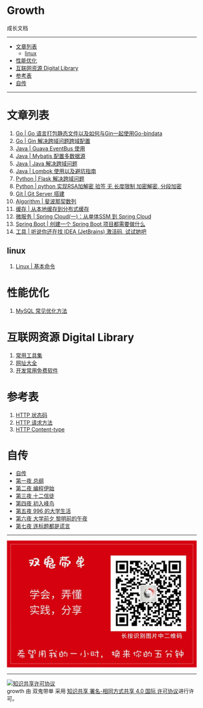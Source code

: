 <h1> Growth </h1>

成长文档

---

- [文章列表](#文章列表)
  - [linux](#linux)
- [性能优化](#性能优化)
- [互联网资源 Digital Library](#互联网资源-digital-library)
- [参考表](#参考表)
- [自传](#自传)

---

# 文章列表

1. [Go | Go 语言打包静态文件以及如何与Gin一起使用Go-bindata](./articles/go/Go%20语言打包静态文件以及如何与Gin一起使用Go-bindata.md)
1. [Go | Gin 解决跨域问题跨域配置](./articles/go/Gin%20解决跨域问题跨域配置.md)
1. [Java | Guava EventBus 使用](./articles/java/Guava%20EventBus%20使用.md)
1. [Java | Mybatis 配置多数据源](./articles/java/Mybatis%20配置多数据源.md)
1. [Java | Java 解决跨域问题](./articles/java/Java%20解决跨域问题.md)
2. [Java | Lombok 使用以及避坑指南](./articles/java/Lombok%20使用.md)
3. [Python | Flask 解决跨域问题](./articles/python/Flask%20解决跨域问题.md)
4. [Python | python 实现RSA加解密 验签 无 长度限制 加密解密, 分段加密](articles/python/python%20实现RSA加解密%20验签%20无%20长度限制%20加密解密,%20分段加密.md)
5. [Git | Git Server 搭建](./articles/git/Git%20|%20Git%20Server%20搭建.md)
6. [Algorithm | 斐波那契数列](articles/algorithm/斐波那契数列.md)
7. [缓存 | 从本地缓存到分布式缓存](./artic/../articles/java/从本地缓存到分布式缓存.md)
8. [微服务 | Spring Cloud(一)：从单体SSM 到 Spring Cloud](./articles/微服务/Spring%20Cloud(一)：从单体SSM%20到%20Spring%20Cloud.md)
9. [Spring Boot | 创建一个 Spring Boot 项目都需要做什么](articles/java/创建一个%20Spring%20Boot%20项目都需要做什么.md)
10. [工具 | 听说你还在找 IDEA (JetBrains) 激活码, 试试她吧](./articles/tools/IDEA_EAP.md)


## linux

1. [Linux | 基本命令](articles/linux/基本命令.md)



# 性能优化

1. [MySQL 常见优化方法](articles/MySQL/MySQL%20常见优化方案.md)

# 互联网资源 Digital Library

1. [常用工具集](./articles/DigitalLibrary/常用工具集.md)
2. [网址大全](./articles/DigitalLibrary/常用网站.md)
3. [开发常用免费软件](./articles/DigitalLibrary/开发常用免费软件.md)

# 参考表

1. [HTTP 状态码](articles/参考表/HTTP状态码大全.md)
1. [HTTP 请求方法](articles/参考表/HTTP请求方法.md)
2. [HTTP Content-type](./articles/参考表/HTTP%20Content-type.md)

# 自传

- [自传](./autobiography/README.md)
- [第一夜 总纲](./autobiography/第一夜%20总纲.md)
- [第二夜 编程伊始](./autobiography/第二夜%20编程伊始.md)
- [第三夜 十二信徒](./autobiography/第三夜%20十二信徒.md)
- [第四夜 初入峰鸟](./autobiography/第四夜%20初入峰鸟.md)
- [第五夜 996 的大学生活](./autobiography/第五夜%20996的邯郸学院.md)
- [第六夜 大学前夕 黎明前的午夜](./autobiography/第六夜%20大学前夕.md)
- [第七夜 连标题都是谎言](./autobiography/第七夜%20连标题都是谎言.md)

---

![白色兔子公众号图片](./articles/red.jpg)

---

<a rel="license" href="http://creativecommons.org/licenses/by-sa/4.0/"><img alt="知识共享许可协议" style="border-width:0" src="https://i.creativecommons.org/l/by-sa/4.0/88x31.png" /></a><br /><span xmlns:dct="http://purl.org/dc/terms/" property="dct:title">growth</span> 由 <span xmlns:cc="http://creativecommons.org/ns#" property="cc:attributionName">双鬼带单</span> 采用 <a rel="license" href="http://creativecommons.org/licenses/by-sa/4.0/">知识共享 署名-相同方式共享 4.0 国际 许可协议</a>进行许可。
